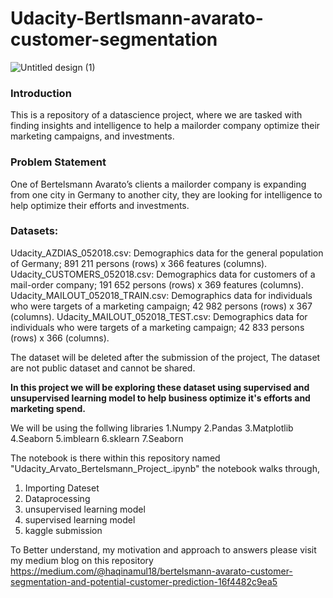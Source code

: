 # Udacity-Bertlsmann-avarato-customer-segmentation
![Untitled design (1)](https://user-images.githubusercontent.com/37792859/160228053-460f4296-675b-4afa-adb4-51c6bfc3e3d2.png)
### Introduction
This is a repository of a datascience project, where we are tasked with finding insights and intelligence to help a mailorder company optimize their marketing campaigns, and investments.
### Problem Statement
One of Bertelsmann Avarato’s clients a mailorder company is expanding from one city in Germany to another city, they are looking for intelligence to help optimize their efforts and investments.

### Datasets:

Udacity_AZDIAS_052018.csv: Demographics data for the general population of Germany; 891 211 persons (rows) x 366 features (columns).
Udacity_CUSTOMERS_052018.csv: Demographics data for customers of a mail-order company; 191 652 persons (rows) x 369 features (columns).
Udacity_MAILOUT_052018_TRAIN.csv: Demographics data for individuals who were targets of a marketing campaign; 42 982 persons (rows) x 367 (columns).
Udacity_MAILOUT_052018_TEST.csv: Demographics data for individuals who were targets of a marketing campaign; 42 833 persons (rows) x 366 (columns).

The dataset will be deleted after the submission of the project, The dataset are not public dataset and cannot be shared.

**In this project we will be exploring these dataset using supervised and unsupervised learning model to help business optimize it's efforts and marketing spend.**

We will be using the follwing libraries
1.Numpy
2.Pandas
3.Matplotlib
4.Seaborn
5.imblearn
6.sklearn
7.Seaborn


The notebook is there within this repository named "Udacity_Arvato_Bertelsmann_Project_.ipynb" the notebook walks through,
1. Importing Dateset
2. Dataprocessing 
3. unsupervised learning model
4. supervised learning model
5. kaggle submission



To Better understand, my motivation and approach to answers please visit my medium blog on this repository https://medium.com/@haqinamul18/bertelsmann-avarato-customer-segmentation-and-potential-customer-prediction-16f4482c9ea5
